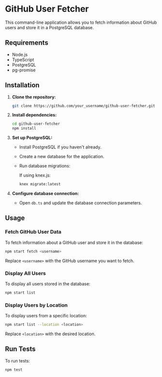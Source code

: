 # GitHub User Fetcher

This command-line application allows you to fetch information about GitHub users and store it in a PostgreSQL database.

## Requirements

- Node.js
- TypeScript
- PostgreSQL
- pg-promise

## Installation

1. **Clone the repository:**

   ```bash
   git clone https://github.com/your_username/github-user-fetcher.git
   ```

2. **Install dependencies:**

   ```bash
   cd github-user-fetcher
   npm install
   ```

3. **Set up PostgreSQL:**

   - Install PostgreSQL if you haven't already.
   - Create a new database for the application.
   - Run database migrations:

     If using knex.js:
     ```bash
     knex migrate:latest
     ```

4. **Configure database connection:**

   - Open `db.ts` and update the database connection parameters.

## Usage

### Fetch GitHub User Data

To fetch information about a GitHub user and store it in the database:

```bash
npm start fetch <username>
```

Replace `<username>` with the GitHub username you want to fetch.

### Display All Users

To display all users stored in the database:

```bash
npm start list
```

### Display Users by Location

To display users from a specific location:

```bash
npm start list --location <location>
```

Replace `<location>` with the desired location.

## Run Tests

To run tests:

```bash
npm test
```
